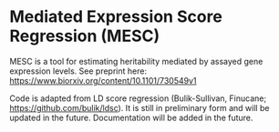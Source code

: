 # Mediated Expression Score Regression (MESC)

MESC is a tool for estimating heritability mediated by assayed gene expression levels. See preprint here: https://www.biorxiv.org/content/10.1101/730549v1

Code is adapted from LD score regression (Bulik-Sullivan, Finucane; https://github.com/bulik/ldsc). It is still in preliminary form and will be updated in the future. Documentation will be added in the future.
